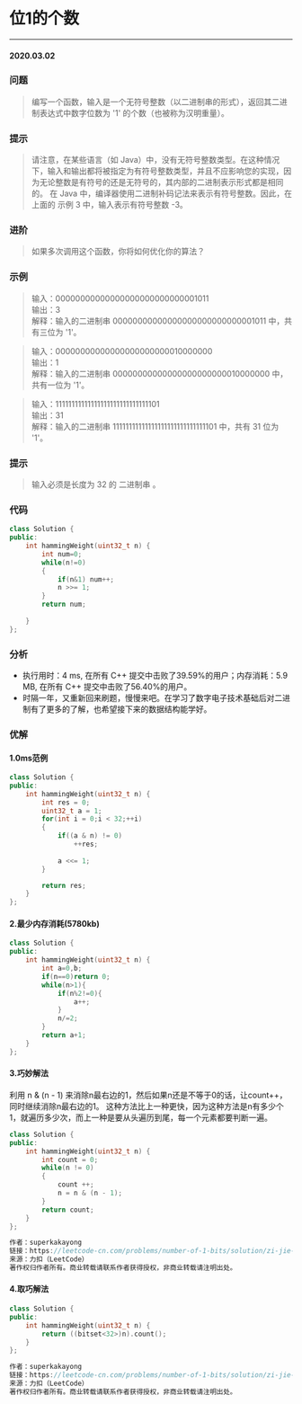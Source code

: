 # 位1的个数
***
#### 2020.03.02

### 问题
>编写一个函数，输入是一个无符号整数（以二进制串的形式），返回其二进制表达式中数字位数为 '1' 的个数（也被称为汉明重量）。

### 提示
>请注意，在某些语言（如 Java）中，没有无符号整数类型。在这种情况下，输入和输出都将被指定为有符号整数类型，并且不应影响您的实现，因为无论整数是有符号的还是无符号的，其内部的二进制表示形式都是相同的。
在 Java 中，编译器使用二进制补码记法来表示有符号整数。因此，在上面的 示例 3 中，输入表示有符号整数 -3。

### 进阶
>如果多次调用这个函数，你将如何优化你的算法？

### 示例
>输入：00000000000000000000000000001011        
输出：3                         
解释：输入的二进制串 00000000000000000000000000001011 中，共有三位为 '1'。                          

>输入：00000000000000000000000010000000                     
输出：1                   
解释：输入的二进制串 00000000000000000000000010000000 中，共有一位为 '1'。                      

>输入：11111111111111111111111111111101                  
输出：31                           
解释：输入的二进制串 11111111111111111111111111111101 中，共有 31 位为 '1'。      

### 提示
>输入必须是长度为 32 的 二进制串 。   

### 代码
```c++
class Solution {
public:
    int hammingWeight(uint32_t n) {
        int num=0;
        while(n!=0)
        {
            if(n&1) num++;
            n >>= 1;
        }
        return num;
        
    }
};
```

### 分析
 - 执行用时：4 ms, 在所有 C++ 提交中击败了39.59%的用户；内存消耗：5.9 MB, 在所有 C++ 提交中击败了56.40%的用户。
 - 时隔一年，又重新回来刷题，慢慢来吧。在学习了数字电子技术基础后对二进制有了更多的了解，也希望接下来的数据结构能学好。

### 优解
#### 1.0ms范例
```c++
class Solution {
public:
    int hammingWeight(uint32_t n) {
        int res = 0;
        uint32_t a = 1;
        for(int i = 0;i < 32;++i)
        {
            if((a & n) != 0)
                ++res;
            
            a <<= 1;        
        }

        return res;
    }
};
```

#### 2.最少内存消耗(5780kb)
```c++
class Solution {
public:
    int hammingWeight(uint32_t n) {
        int a=0,b;
        if(n==0)return 0;
        while(n>1){
            if(n%2!=0){
                a++;
            }
            n/=2;
        }
        return a+1;
    }
};
```

#### 3.巧妙解法
利用 n & (n - 1) 来消除n最右边的1，然后如果n还是不等于0的话，让count++，同时继续消除n最右边的1。
这种方法比上一种更快，因为这种方法是n有多少个1，就遍历多少次，而上一种是要从头遍历到尾，每一个元素都要判断一遍。
```c++
class Solution {
public:
    int hammingWeight(uint32_t n) {
        int count = 0;
        while(n != 0)
        {
            count ++;
            n = n & (n - 1);
        }
        return count;
    }
};

作者：superkakayong
链接：https://leetcode-cn.com/problems/number-of-1-bits/solution/zi-jie-ti-ku-191-jian-dan-wei-1de-ge-shu-1shua-by-/
来源：力扣（LeetCode）
著作权归作者所有。商业转载请联系作者获得授权，非商业转载请注明出处。
```

#### 4.取巧解法
```c++
class Solution {
public:
    int hammingWeight(uint32_t n) {
        return ((bitset<32>)n).count();
    }
};

作者：superkakayong
链接：https://leetcode-cn.com/problems/number-of-1-bits/solution/zi-jie-ti-ku-191-jian-dan-wei-1de-ge-shu-1shua-by-/
来源：力扣（LeetCode）
著作权归作者所有。商业转载请联系作者获得授权，非商业转载请注明出处。
```
